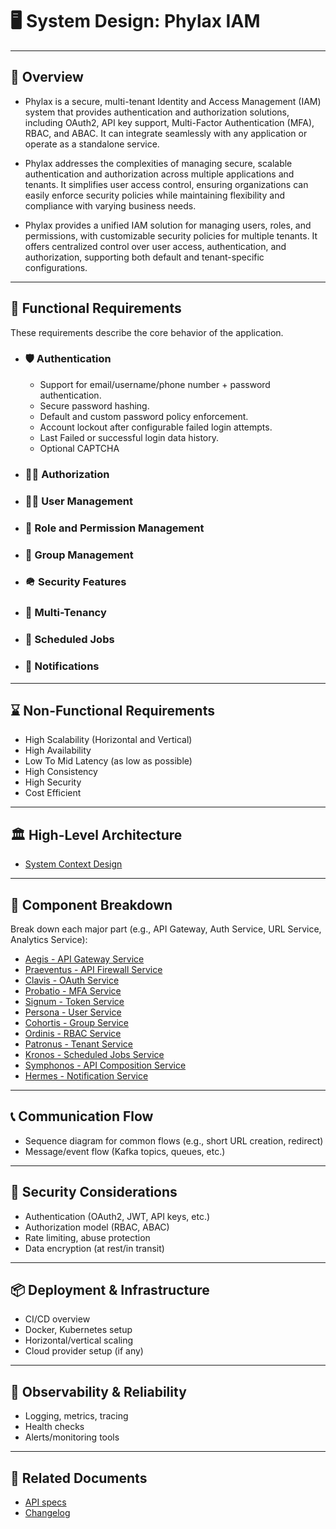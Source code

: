 # 🖥️ System Design: Phylax IAM

---

## 🎯 Overview

- Phylax is a secure, multi-tenant Identity and Access Management (IAM) system that provides authentication and authorization solutions, including OAuth2, API key support, Multi-Factor Authentication (MFA), RBAC, and ABAC. It can integrate seamlessly with any application or operate as a standalone service.
  
- Phylax addresses the complexities of managing secure, scalable authentication and authorization across multiple applications and tenants. It simplifies user access control, ensuring organizations can easily enforce security policies while maintaining flexibility and compliance with varying business needs.
  
- Phylax provides a unified IAM solution for managing users, roles, and permissions, with customizable security policies for multiple tenants. It offers centralized control over user access, authentication, and authorization, supporting both default and tenant-specific configurations.
  
---

## 📝 Functional Requirements

These requirements describe the core behavior of the application.

- ### 🛡️ Authentication
    - Support for email/username/phone number + password authentication.
    - Secure password hashing.
    - Default and custom password policy enforcement.
    - Account lockout after configurable failed login attempts.
    - Last Failed or successful login data history.
    - Optional CAPTCHA 

- ### ✍🏽 Authorization

- ### 👶🏽 User Management

- ### 🚦 Role and Permission Management

- ### 👥 Group Management

- ### 🪖 Security Features

- ### 🏢 Multi-Tenancy

- ### 📆 Scheduled Jobs

- ### 🔔 Notifications

---

## ⌛️ Non-Functional Requirements

- High Scalability (Horizontal and Vertical)
- High Availability
- Low To Mid Latency (as low as possible)
- High Consistency
- High Security
- Cost Efficient

---

## 🏛️ High-Level Architecture

- [System Context Design](./Diagrams/img/system-context.design.png)

---

## 🧇 Component Breakdown

Break down each major part (e.g., API Gateway, Auth Service, URL Service, Analytics Service):

- [Aegis - API Gateway Service](./Services/Aegis%20-%20API%20Gateway%20Service/)
- [Praeventus - API Firewall Service](./Services/Praeventus%20-%20API%20Firewall%20Service/)
- [Clavis - OAuth Service](./Services/Clavis%20-%20OAuth%20Service/)
- [Probatio - MFA Service](./Services/Probatio%20-%20MFA%20Service/)
- [Signum - Token Service](./Services/Signum%20-%20Token%20Service/)
- [Persona - User Service](./Services/Persona%20-%20User%20Service/)
- [Cohortis - Group Service](./Services/Cohortis%20-%20Group%20Service/)
- [Ordinis - RBAC Service](./Services/Ordinis%20-%20RBAC%20Service/)
- [Patronus - Tenant Service](./Services/Patronus%20-%20Tenant%20Service/)
- [Kronos - Scheduled Jobs Service](./Services/Kronos%20-%20Scheduled%20Jobs%20Service/)
- [Symphonos - API Composition Service](./Services/Symphonos%20-%20API%20Composition%20Service/)
- [Hermes - Notification Service](./Services/Hermes%20-%20Notification%20Service/)

---

## 📞 Communication Flow

- Sequence diagram for common flows (e.g., short URL creation, redirect)
- Message/event flow (Kafka topics, queues, etc.)

---

## 🚨 Security Considerations

- Authentication (OAuth2, JWT, API keys, etc.)
- Authorization model (RBAC, ABAC)
- Rate limiting, abuse protection
- Data encryption (at rest/in transit)

---

## 📦 Deployment & Infrastructure

- CI/CD overview
- Docker, Kubernetes setup
- Horizontal/vertical scaling
- Cloud provider setup (if any)

---

## 🔎 Observability & Reliability

- Logging, metrics, tracing
- Health checks
- Alerts/monitoring tools

---

## 📑 Related Documents

- [API specs](./api-specs.yaml)
- [Changelog](./changelog.md)
